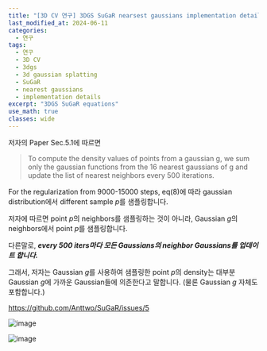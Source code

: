 ```yaml
---
title: "[3D CV 연구] 3DGS SuGaR nearsest gaussians implementation details"
last_modified_at: 2024-06-11
categories:
  - 연구
tags:
  - 연구
  - 3D CV
  - 3dgs
  - 3d gaussian splatting
  - SuGaR
  - nearest gaussians
  - implementation details
excerpt: "3DGS SuGaR equations"
use_math: true
classes: wide
---
```


저자의 Paper Sec.5.1에 따르면

> To compute the density values of points from a gaussian g, we sum only the gaussian functions from the 16 nearest gaussians of g and update the list of nearest neighbors every 500 iterations.

For the regularization from 9000-15000 steps, eq(8)에 따라 gaussian distribution에서 different sample $p$를 샘플링합니다.

저자에 따르면 point $p$의 neighbors를 샘플링하는 것이 아니라, Gaussian $g$의 neighbors에서 point $p$를 샘플링합니다.

다른말로, ***every 500 iters마다 모든 Gaussians의 neighbor Gaussians를 업데이트 합니다.***

그래서, 저자는 Gaussian $g$를 사용하여 샘플링한 point $p$의 density는 대부분 Gaussian $g$에 가까운 Gaussian들에 의존한다고 말합니다. (물론 Gaussian $g$ 자체도 포함합니다.)

https://github.com/Anttwo/SuGaR/issues/5

![image](https://github.com/sandokim/sandokim.github.io/assets/74639652/0f212637-b622-4fc2-845a-0ecfa3061bd2)

![image](https://github.com/sandokim/sandokim.github.io/assets/74639652/71a84b6a-a0f6-4f8b-9bd4-b27b59d4234a)


